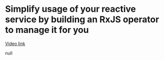 # Simplify usage of your reactive service by building an RxJS operator to manage it for you

[Video link](https://www.egghead.io/lessons/egghead-simplify-usage-of-your-reactive-service-by-building-an-rxjs-operator-to-manage-it-for-you-bbd41d69)

null
